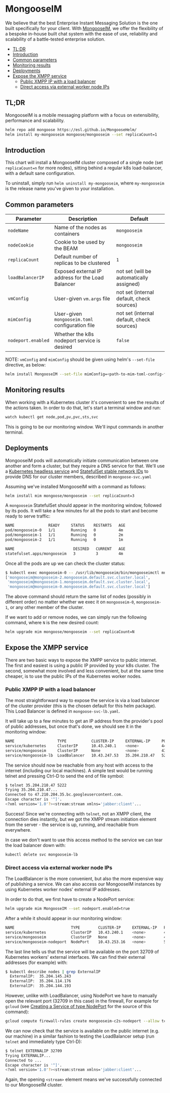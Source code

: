 # MongooseIM

We believe that the best Enterprise Instant Messaging Solution is the one built specifically for your client. With [MongooseIM](MIM), we offer the flexibility of a bespoke in-house built chat system with the ease of use, reliability and scalability of a battle-tested enterprise solution.

  * [TL;DR](#tldr)
  * [Introduction](#introduction)
  * [Common parameters](#common-parameters)
  * [Monitoring results](#monitoring-results)
  * [Deployments](#deployments)
  * [Expose the XMPP service](#expose-the-xmpp-service)
    * [Public XMPP IP with a load balancer](#public-xmpp-ip-with-a-load-balancer)
    * [Direct access via external worker node IPs](#direct-access-via-external-worker-node-ips)

## TL;DR

MongooseIM is a mobile messaging platform with a focus on extensibility, performance and scalability.

```sh
helm repo add mongoose https://esl.github.io/MongooseHelm/
helm install my-mongooseim mongoose/mongooseim --set replicaCount=1
```

## Introduction

This chart will install a MongooseIM cluster composed of a single node (set `replicaCount=n` for more nodes), sitting behind a regular k8s load-balancer, with a default sane configuration.

To uninstall, simply run `helm uninstall my-mongooseim`, where `my-mongooseim` is the release name you've given to your installation.

## Common parameters

| Parameter          | Description                                          | Default      |
|--------------------|------------------------------------------------------|--------------|
| `nodeName`         | Name of the nodes as containers                      | `mongooseim` |
| `nodeCookie`       | Cookie to be used by the BEAM                        | `mongooseim` |
| `replicaCount`     | Default number of replicas to be clustered           | `1`          |
| `loadBalancerIP`   | Exposed external IP address for the Load Balancer    | not set (will be automatically assigned) |
| `vmConfig`         | User-given `vm.args` file                            | not set (internal default, check sources) |
| `mimConfig`        | User-given `mongooseim.toml` configuration file      | not set (internal default, check sources) |
| `nodeport.enabled` | Whether the k8s nodeport service is desired          | `false`      |

NOTE: `vmConfig` and `mimConfig` should be given using helm's `--set-file` directive, as below:

```sh
helm install MongooseIM --set-file mimConfig=<path-to-mim-toml-config-file.toml>
```

## Monitoring results

When working with a Kubernetes cluster it's convenient to see the results of the actions taken. In order to do that, let's start a terminal window and run:

```sh
watch kubectl get node,pod,pv,pvc,sts,svc
```

This is going to be our monitoring window. We'll input commands in another terminal.

## Deployments

MongooseIM pods will automatically initiate communication between one another and form a cluster, but they require a DNS service for that. We'll use a [Kubernetes headless service](https://kubernetes.io/docs/concepts/services-networking/service/#headless-services) and [StatefulSet stable network IDs](https://kubernetes.io/docs/concepts/workloads/controllers/statefulset/#stable-network-id) to provide DNS for our cluster members, described in `mongoose-svc.yaml`

Assuming we've installed MongooseIM with a command as follows:

```sh
helm install mim mongoose/mongooseim --set replicaCount=3
```

A `mongooseim` StatefulSet should appear in the monitoring window, followed by its pods. It will take a few minutes for all the pods to start and become ready to serve traffic:

```sh
NAME               READY     STATUS    RESTARTS   AGE
pod/mongooseim-0   1/1       Running   0          4m
pod/mongooseim-1   1/1       Running   0          2m
pod/mongooseim-2   1/1       Running   0          1m

NAME                          DESIRED   CURRENT   AGE
statefulset.apps/mongooseim   3         3         4m
```

Once all the pods are up we can check the cluster status:

```sh
$ kubectl exec mongooseim-0 -- /usr/lib/mongooseim/bin/mongooseimctl mnesia running_db_nodes
['mongooseim@mongooseim-2.mongooseim.default.svc.cluster.local',
 'mongooseim@mongooseim-1.mongooseim.default.svc.cluster.local',
 'mongooseim@mongooseim-0.mongooseim.default.svc.cluster.local']
```

The above command should return the same list of nodes (possibly in different order) no matter whether we exec it on `mongooseim-0`, `mongooseim-1`, or any other member of the cluster.

If we want to add or remove nodes, we can simply run the following command, where `N` is the new desired count:

```sh
helm upgrade mim mongoose/mongooseim --set replicaCount=N
```

## Expose the XMPP service

There are two basic ways to expose the XMPP service to public internet. The first and easiest is using a public IP provided by your k8s cluster. The second, somewhat more involved and less convenient, but at the same time cheaper, is to use the public IPs of the Kubernetes worker nodes.

### Public XMPP IP with a load balancer

The most straightforward way to expose the service is via a load balancer of the cluster provider (this is the chosen default for this helm package). This Load Balancer is defined in `mongoose-svc-lb.yaml`.

It will take up to a few minutes to get an IP address from the provider's pool of public addresses, but once that's done, we should see it in the monitoring window:

```sh
NAME                   TYPE           CLUSTER-IP     EXTERNAL-IP     PORT(S)                                        AGE
service/kubernetes     ClusterIP      10.43.240.1    <none>          443/TCP                                        2h
service/mongooseim     ClusterIP      None           <none>          4369/TCP,5222/TCP,5269/TCP,5280/TCP,9100/TCP   15m
service/mongooseim-lb  LoadBalancer   10.43.247.53   35.204.210.47   5222:31810/TCP                                 1m
```

The service should now be reachable from any host with access to the internet (including our local machines). A simple test would be running telnet and pressing Ctrl-D to send the end of file symbol:

```sh
$ telnet 35.204.210.47 5222
Trying 35.204.210.47...
Connected to 47.210.204.35.bc.googleusercontent.com.
Escape character is '^]'.
<?xml version='1.0'?><stream:stream xmlns='jabber:client'...
```

Success! Since we're connecting with `telnet`, not an XMPP client, the connection dies instantly, but we got the XMPP stream initiation element from the server - the service is up, running, and reachable from everywhere.

In case we don't want to use this access method to the service we can tear the load balancer down with:

```sh
kubectl delete svc mongooseim-lb
```

### Direct access via external worker node IPs

The LoadBalancer is the more convenient, but also the more expensive way of publishing a service. We can also access our MongooseIM instances by using Kubernetes worker nodes' external IP addresses.

In order to do that, we first have to create a NodePort service:

```sh
helm upgrade mim MongooseIM --set nodeport.enabled=true
```

After a while it should appear in our monitoring window:

```sh
NAME                         TYPE        CLUSTER-IP     EXTERNAL-IP   PORT(S)                                        AGE
service/kubernetes           ClusterIP   10.43.240.1    <none>        443/TCP                                        3h
service/mongooseim           ClusterIP   None           <none>        4369/TCP,5222/TCP,5269/TCP,5280/TCP,9100/TCP   1h
service/mongooseim-nodeport  NodePort    10.43.253.16   <none>        5222:32709/TCP                                 41s
```

The last line tells us that the service will be available on the port 32709 of Kubernetes workers' external interfaces. We can find their external addresses (for example) with:

```sh
$ kubectl describe nodes | grep ExternalIP
  ExternalIP:  35.204.145.243
  ExternalIP:  35.204.114.176
  ExternalIP:  35.204.144.193
```

However, unlike with LoadBalancer, using NodePort we have to manually open the relevant port (32709 in this case) in the firewall, For example for `gcloud` (see [Creating a Service of type NodePort](https://cloud.google.com/kubernetes-engine/docs/how-to/exposing-apps#creating_a_service_of_type_nodeport) for the source of this command):

```sh
gcloud compute firewall-rules create mongooseim-c2s-nodeport --allow tcp:32709
```

We can now check that the service is available on the public internet (e.g. our machine) in a similar fashion to testing the LoadBalancer setup (run `telnet` and immediately type Ctrl-D):

```sh
$ telnet EXTERNALIP 32709
Trying EXTERNALIP...
Connected to ...
Escape character is '^]'.
<?xml version='1.0'?><stream:stream xmlns='jabber:client'...
```

Again, the opening `<stream>` element means we've successfully connected to our MongooseIM cluster.

[MIM]: https://github.com/esl/MongooseIM
